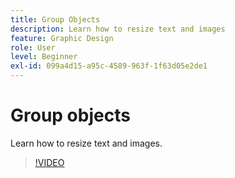 ```yaml
---
title: Group Objects
description: Learn how to resize text and images
feature: Graphic Design
role: User
level: Beginner
exl-id: 099a4d15-a95c-4589-963f-1f63d05e2de1
---
```

# Group objects

Learn how to resize text and images.

>[!VIDEO](https://video.tv.adobe.com/v/3420212?quality=12&learn=on&hidetitle=true)
